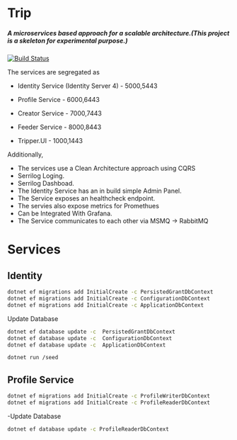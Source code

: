 # Trip

##### A microservices based approach for a scalable architecture.(_This project is a skeleton for experimental purpose._)

[![Build Status](https://travis-ci.org/joemccann/dillinger.svg?branch=master)](https://travis-ci.org/joemccann/dillinger)
 

The  services are segregated as
- Identity Service (Identity Server 4) - 5000,5443
- Profile Service - 6000,6443
- Creator Service - 7000,7443
- Feeder Service - 8000,8443

- Tripper.UI - 1000,1443

Additionally, 
- The services use a Clean Architecture approach using CQRS
- Serrilog Loging.
- Serrilog Dashboad.
- The Identity Service has an in build simple Admin Panel.
- The Service exposes an healthcheck endpoint.
- The servies also expose metrics for Promethues
- Can be Integrated With Grafana.
- The Service communicates to each other via MSMQ -> RabbitMQ

# Services

## Identity
```sh
dotnet ef migrations add InitialCreate -c PersistedGrantDbContext
dotnet ef migrations add InitialCreate -c ConfigurationDbContext
dotnet ef migrations add InitialCreate -c ApplicationDbContext
```

Update Database
```sh
dotnet ef database update -c  PersistedGrantDbContext
dotnet ef database update -c  ConfigurationDbContext
dotnet ef database update -c  ApplicationDbContext
```

```sh
dotnet run /seed
```

## Profile Service
```sh
dotnet ef migrations add InitialCreate -c ProfileWriterDbContext
dotnet ef migrations add InitialCreate -c ProfileReaderDbContext
```

-Update Database
```sh
dotnet ef database update -c ProfileReaderDbContext
```
